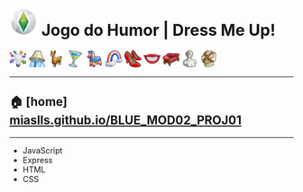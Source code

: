 # <img src="./assets/img/icons/plumbob.png" alt="plumbob icon" width="50px"/> Jogo do Humor | Dress Me Up!

<img src="./assets/img/icons/iconBar_icons/idea.png" alt="icon" width="30px"/> <img src="./assets/img/icons/iconBar_icons/lamp-head.png" alt="icon" width="30px"/> <img src="./assets/img/icons/iconBar_icons/llama.png" alt="icon" width="30px"/> <img src="./assets/img/icons/iconBar_icons/martini-glass.png" alt="icon" width="30px"/> <img src="./assets/img/icons/iconBar_icons/pinata.png" alt="icon" width="30px"/> <img src="./assets/img/icons/iconBar_icons/rainbow.png" alt="icon" width="30px"/> <img src="./assets/img/icons/iconBar_icons/shoes.png" alt="icon" width="30px"/> <img src="./assets/img/icons/iconBar_icons/smile.png" alt="icon" width="30px"/> <img src="./assets/img/icons/iconBar_icons/sofa.png" alt="icon" width="30px"/> <img src="./assets/img/icons/iconBar_icons/statue.png" alt="icon" width="30px"/> <img src="./assets/img/icons/iconBar_icons/straight-jacket.png" alt="icon" width="30px"/>

---


## 🏠 \[home\] [miaslls.github.io/BLUE_MOD02_PROJ01](https://miaslls.github.io/BLUE_MOD02_PROJ01/)

---

- JavaScript
- Express
- HTML
- CSS
